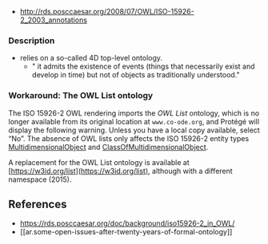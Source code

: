
- http://rds.posccaesar.org/2008/07/OWL/ISO-15926-2_2003_annotations

### Description

- relies on a so-called 4D top-level ontology.
  - " it admits the existence of events (things that necessarily exist and develop in time) but not of objects as traditionally understood."


### Workaround: The OWL List ontology[](https://rds.posccaesar.org/doc/background/iso15926-2_in_OWL//#workaround-the-owl-list-ontology)

The ISO 15926-2 OWL rendering imports the _OWL List_ ontology, which is no longer available from its original location at `www.co-ode.org`, and Protégé will display the following warning. Unless you have a local copy available, select “No”. The absence of OWL lists only affects the ISO 15926-2 entity types [MultidimensionalObject](http://rds.posccaesar.org/2008/02/OWL/ISO-15926-2_2003#MultidimensionalObject) and [ClassOfMultidimensionalObject](http://rds.posccaesar.org/2008/02/OWL/ISO-15926-2_2003#ClassOfMultidimensionalObject).


A replacement for the OWL List ontology is available at [https://w3id.org/list](https://w3id.org/list), although with a different namespace (2015).

## References

- https://rds.posccaesar.org/doc/background/iso15926-2_in_OWL/
- [[ar.some-open-issues-after-twenty-years-of-formal-ontology]]